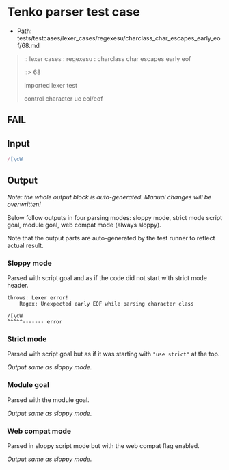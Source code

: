 # Tenko parser test case

- Path: tests/testcases/lexer_cases/regexesu/charclass_char_escapes_early_eof/68.md

> :: lexer cases : regexesu : charclass char escapes early eof
>
> ::> 68
>
> Imported lexer test
>
> control character uc eol/eof

## FAIL

## Input

`````js
/[\cW
`````

## Output

_Note: the whole output block is auto-generated. Manual changes will be overwritten!_

Below follow outputs in four parsing modes: sloppy mode, strict mode script goal, module goal, web compat mode (always sloppy).

Note that the output parts are auto-generated by the test runner to reflect actual result.

### Sloppy mode

Parsed with script goal and as if the code did not start with strict mode header.

`````
throws: Lexer error!
    Regex: Unexpected early EOF while parsing character class

/[\cW
^^^^^------- error
`````

### Strict mode

Parsed with script goal but as if it was starting with `"use strict"` at the top.

_Output same as sloppy mode._

### Module goal

Parsed with the module goal.

_Output same as sloppy mode._

### Web compat mode

Parsed in sloppy script mode but with the web compat flag enabled.

_Output same as sloppy mode._
